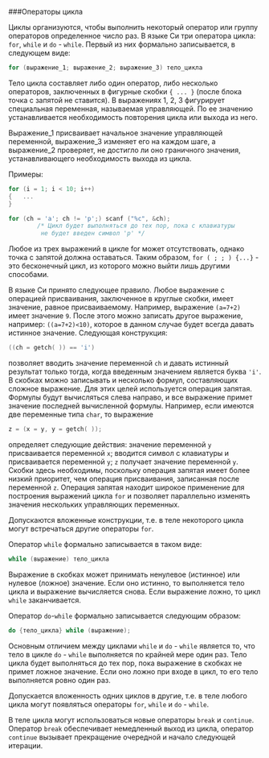 ###Операторы цикла

Циклы организуются, чтобы выполнить некоторый оператор или группу операторов определенное число раз. В языке Си три оператора цикла: `for`, `while` и `do` - `while`. Первый из них формально записывается, в следующем виде:

```c
for (выражение_1; выражение_2; выражение_3) тело_цикла
```

Тело цикла составляет либо один оператор, либо несколько операторов, заключенных в фигурные скобки `{ ... }` (после блока точка с запятой не ставится). В выражениях 1, 2, 3 фигурирует специальная переменная, называемая управляющей. По ее значению устанавливается необходимость повторения цикла или выхода из него.

Выражение\_1 присваивает начальное значение управляющей переменной, выражение\_З изменяет его на каждом шаге, а выражение\_2 проверяет, не достигло ли оно граничного значения, устанавливающего необходимость выхода из цикла.

Примеры:

```c
for (i = 1; i < 10; i++)
{   ...
}

for (сh = 'a'; ch != 'p';) scanf ("%c", &ch);
        /* Цикл будет выполняться до тех пор, пока с клавиатуры
         не будет введен символ 'p' */
```

Любое из трех выражений в цикле for может отсутствовать, однако точка с запятой должна оставаться. Таким образом, `for ( ; ; ) {...}` - это бесконечный цикл, из которого можно выйти лишь другими способами.

В языке Си принято следующее правило. Любое выражение с операцией присваивания, заключенное в круглые скобки, имеет значение, равное присваиваемому. Например, выражение `(а=7+2)` имеет значение `9`\. После этого можно записать другое выражение, например: `((а=7+2)<10)`, которое в данном случае будет всегда давать истинное значение. Следующая конструкция:

```c
((сh = getch( )) == 'i')
```

позволяет вводить значение переменной `сh` и давать истинный результат только тогда, когда введенным значением является буква `'i'`. В скобках можно записывать и несколько формул, составляющих сложное выражение. Для этих целей используется операция запятая. Формулы будут вычисляться слева направо, и все выражение примет значение последней вычисленной формулы. Например, если имеются две переменные типа `char`, то выражение

```c
z = (х = у, у = getch( ));
```

определяет следующие действия: значение переменной `у` присваивается переменной `х`; вводится символ с клавиатуры и присваивается переменной `у`; `z` получает значение переменной `у`. Скобки здесь необходимы, поскольку операция запятая имеет более низкий приоритет, чем операция присваивания, записанная после переменной `z`. Операция запятая находит широкое применение для построения выражений цикла `for` и позволяет параллельно изменять значения нескольких управляющих переменных.

Допускаются вложенные конструкции, т.е. в теле некоторого цикла могут встречаться другие операторы `for`.

Оператор `while` формально записывается в таком виде:

```c
while (выражение) тело_цикла
```

Выражение в скобках может принимать ненулевое (истинное) или нулевое (ложное) значение. Если оно истинно, то выполняется тело цикла и выражение вычисляется снова. Если выражение ложно, то цикл `while` заканчивается.

Оператор `do`-`while` формально записывается следующим образом:

```c
do {тело_цикла} while (выражение);
```

Основным отличием между циклами `while` и `do` - `while` является то, что тело в цикле `do` - `while` выполняется по крайней мере один раз. Тело цикла будет выполняться до тех пор, пока выражение в скобках не примет ложное значение. Если оно ложно при входе в цикл, то его тело выполняется ровно один раз.

Допускается вложенность одних циклов в другие, т.е. в теле любого цикла могут появляться операторы `for`, `while` и `do` - `while`.

В теле цикла могут использоваться новые операторы `break` и `continue`. Оператор `break` обеспечивает немедленный выход из цикла, оператор `continue` вызывает прекращение очередной и начало следующей итерации.